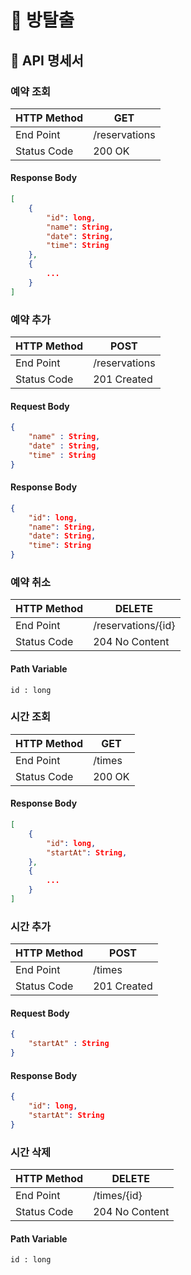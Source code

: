 # 🚪 방탈출

## 📄 API 명세서

### 예약 조회

| HTTP Method | GET           |
|-------------|---------------|
| End Point   | /reservations |
| Status Code | 200 OK        |

#### Response Body

``` json
[
    {
        "id": long,
        "name": String,
        "date": String,
        "time": String
    },
    {
        ...
    }
]
```

### 예약 추가

| HTTP Method | POST          |
|-------------|---------------|
| End Point   | /reservations |
| Status Code | 201 Created   |

#### Request Body

``` json
{
    "name" : String,
    "date" : String,
    "time" : String
}
```

#### Response Body

``` json
{
    "id": long,
    "name": String,
    "date": String,
    "time": String
}
```

### 예약 취소

| HTTP Method | DELETE             |
|-------------|--------------------|
| End Point   | /reservations/{id} |
| Status Code | 204 No Content     |

#### Path Variable

```
id : long
```

### 시간 조회

| HTTP Method | GET    |
|-------------|--------|
| End Point   | /times |
| Status Code | 200 OK |

#### Response Body

``` json
[
    {
        "id": long,
        "startAt": String,
    },
    {
        ...
    }
]
```

### 시간 추가

| HTTP Method | POST        |
|-------------|-------------|
| End Point   | /times      |
| Status Code | 201 Created |

#### Request Body

``` json
{
    "startAt" : String
}
```

#### Response Body

``` json
{
    "id": long,
    "startAt": String
}
```

### 시간 삭제

| HTTP Method | DELETE         |
|-------------|----------------|
| End Point   | /times/{id}    |
| Status Code | 204 No Content |

#### Path Variable

```
id : long
```
